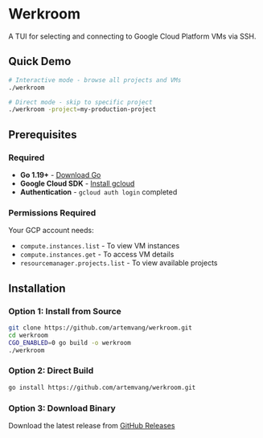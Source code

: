 # Werkroom

A TUI for selecting and connecting to Google Cloud Platform VMs via SSH.

## Quick Demo

```bash
# Interactive mode - browse all projects and VMs
./werkroom

# Direct mode - skip to specific project
./werkroom -project=my-production-project
```

## Prerequisites

### Required
- **Go 1.19+** - [Download Go](https://golang.org/dl/)
- **Google Cloud SDK** - [Install gcloud](https://cloud.google.com/sdk/docs/install)
- **Authentication** - `gcloud auth login` completed

### Permissions Required
Your GCP account needs:
- `compute.instances.list` - To view VM instances
- `compute.instances.get` - To access VM details  
- `resourcemanager.projects.list` - To view available projects

## Installation

### Option 1: Install from Source
```bash
git clone https://github.com/artemvang/werkroom.git
cd werkroom
CGO_ENABLED=0 go build -o werkroom
./werkroom
```

### Option 2: Direct Build
```bash
go install https://github.com/artemvang/werkroom.git
```

### Option 3: Download Binary
Download the latest release from [GitHub Releases](https://github.com/artemvang/werkroom/releases)